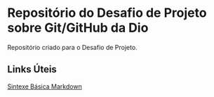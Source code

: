 # Repositório do Desafio de Projeto sobre Git/GitHub da Dio
Repositório criado para o Desafio de Projeto.

## Links Úteis
[Sintexe Básica Markdown](https://www.markdownguide.org/basic-syntax/)
